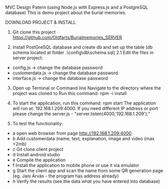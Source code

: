 MVC Design Patern (using Node.js with Express.js and a PostgreSQL database)
This is demo project about the burial memories.

DOWNLOAD PROJECT & INSTALL
1. Git clone this project 
https://github.com/Oldfarts/Burialmemories_SERVER

2. Install PostGreSQL database and create db and set up the table (db schema located at folder .\config\db\schema.sql)
2.1	Edit the files in server project:
- config.js -> change the database password
- customerdata.js -> change the database password
- interface.js  -> change the database password

3. Open up Terminal or Command line
Navigate to the directory where the project was cloned to
Run this command: npm -i install

4. To start the application, run this command: npm start
The application will run at: 192.168.1.209:4000. If you need different IP address or port please change the server.js - "server.listen(4000,'192.168.1.209');"

5. To test the functionality:
- a open web browser from page http://192.168.1.209:4000
- b Add customerdata (name, text, explanation, image and video (max <2mb)
- c Git clone client project
- d Install android studio
- e Compile the application
- f Install the application to mobile phone or use it via emulator
- g Start the client app and scan the name from some QR generation page (eg. Jani Ärväs - the program has address already)
- h Verify the results (see the data what you have entered into database)
